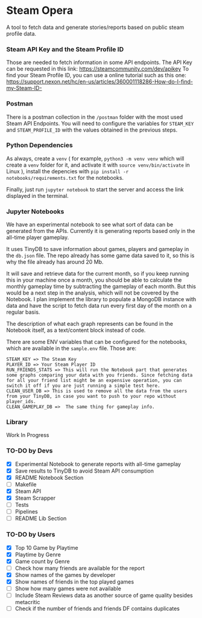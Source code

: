 # Steam Opera

A tool to fetch data and generate stories/reports based on public steam profile data.

### Steam API Key and the Steam Profile ID

Those are needed to fetch information in some API endpoints.
The API Key can be requested in this link: https://steamcommunity.com/dev/apikey
To find your Steam Profile ID, you can use a online tutorial such as this one: https://support.nexon.net/hc/en-us/articles/360001118286-How-do-I-find-my-Steam-ID-

### Postman

There is a postman collection in the `/postman` folder with the most used Steam API Endpoints.
You will need to configure the variables for `STEAM_KEY` and `STEAM_PROFILE_ID` with the values obtained in the previous steps.

### Python Dependencies

As always, create a `venv` ( for example, `python3 -m venv venv` which will create a `venv` folder for it, and activate it with `source venv/bin/activate` in Linux ),
install the depencies with `pip install -r notebooks/requirements.txt` for the notebooks.

Finally, just run `jupyter notebook` to start the server and access the link displayed in the terminal.

### Jupyter Notebooks

We have an experimental notebook to see what sort of data can be generated from the APIs.
Currently it is generating reports based only in the all-time player gameplay.

It uses TinyDB to save information about games, players and gameplay in the `db.json` file.
The repo already has some game data saved to it, so this is why the file already has around 20 Mb.

It will save and retrieve data for the current month, so if you keep running this in your machine once a month, you should be able to
calculate the monthly gameplay time by subtracting the gameplay of each month. But this would be a next step in the analysis, which will not
be covered by the Notebook. I plan implement the library to populate a MongoDB instance with data and have the script to fetch data run every
first day of the month on a regular basis.

The description of what each graph represents can be found in the Notebook itself, as a text/content block instead of code.

There are some ENV variables that can be configured for the notebooks, which are available in the `sample.env` file. Those are:

```
STEAM_KEY => The Steam Key
PLAYER_ID => Your Steam Player ID
RUN_FRIENDS_STATS => This will run the Notebook part that generates some graphs comparing your data with you friends. Since fetching data for all your friend list might be an expensive operation, you can switch it off if you are just running a simple test here.
CLEAN_USER_DB => This is used to remove all the data from the users from your TinyDB, in case you want to push to your repo without player_ids.
CLEAN_GAMEPLAY_DB =>  The same thing for gameplay info.
```

### Library

Work In Progress

### TO-DO by Devs

-   [x] Experimental Notebook to generate reports with all-time gameplay
-   [x] Save results to TinyDB to avoid Steam API consumption
-   [x] README Notebook Section
-   [ ] Makefile
-   [x] Steam API
-   [x] Steam Scrapper
-   [ ] Tests
-   [ ] Pipelines
-   [ ] README Lib Section

### TO-DO by Users

-   [x] Top 10 Game by Playtime
-   [x] Playtime by Genre
-   [x] Game count by Genre
-   [ ] Check how many friends are available for the report
-   [x] Show names of the games by developer
-   [x] Show names of friends in the top played games
-   [ ] Show how many games were not available
-   [ ] Include Steam Reviews data as another source of game quality besides metacritic
-   [ ] Check if the number of friends and friends DF contains duplicates
